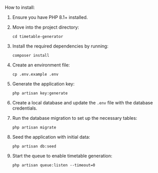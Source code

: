 How to install:

1. Ensure you have PHP 8.1+ installed.

2. Move into the project directory:

   ```
   cd timetable-generator
   ```

3. Install the required dependencies by running:

   ```
   composer install
   ```

4. Create an environment file:

   ```
   cp .env.example .env
   ```

5. Generate the application key:

   ```
   php artisan key:generate
   ```

6. Create a local database and update the `.env` file with the database credentials.

7. Run the database migration to set up the necessary tables:

   ```
   php artisan migrate
   ```

8. Seed the application with initial data:

   ```
   php artisan db:seed
   ```

9. Start the queue to enable timetable generation:

   ```
   php artisan queue:listen --timeout=0
   ```
